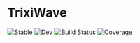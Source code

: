 # TrixiWave

[![Stable](https://img.shields.io/badge/docs-stable-blue.svg)](https://svretina.github.io/TrixiWave.jl/stable/)
[![Dev](https://img.shields.io/badge/docs-dev-blue.svg)](https://svretina.github.io/TrixiWave.jl/dev/)
[![Build Status](https://github.com/svretina/TrixiWave.jl/actions/workflows/CI.yml/badge.svg?branch=master)](https://github.com/svretina/TrixiWave.jl/actions/workflows/CI.yml?query=branch%3Amaster)
[![Coverage](https://codecov.io/gh/svretina/TrixiWave.jl/branch/master/graph/badge.svg)](https://codecov.io/gh/svretina/TrixiWave.jl)
